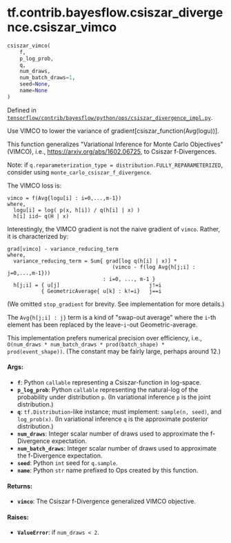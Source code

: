 <div itemscope itemtype="http://developers.google.com/ReferenceObject">
<meta itemprop="name" content="tf.contrib.bayesflow.csiszar_divergence.csiszar_vimco" />
</div>

# tf.contrib.bayesflow.csiszar_divergence.csiszar_vimco

``` python
csiszar_vimco(
    f,
    p_log_prob,
    q,
    num_draws,
    num_batch_draws=1,
    seed=None,
    name=None
)
```



Defined in [`tensorflow/contrib/bayesflow/python/ops/csiszar_divergence_impl.py`](https://www.tensorflow.org/code/tensorflow/contrib/bayesflow/python/ops/csiszar_divergence_impl.py).

Use VIMCO to lower the variance of gradient[csiszar_function(Avg(logu))].

This function generalizes "Variational Inference for Monte Carlo Objectives"
(VIMCO), i.e., https://arxiv.org/abs/1602.06725, to Csiszar f-Divergences.

Note: if `q.reparameterization_type = distribution.FULLY_REPARAMETERIZED`,
consider using `monte_carlo_csiszar_f_divergence`.

The VIMCO loss is:

```none
vimco = f(Avg{logu[i] : i=0,...,m-1})
where,
  logu[i] = log( p(x, h[i]) / q(h[i] | x) )
  h[i] iid~ q(H | x)
```

Interestingly, the VIMCO gradient is not the naive gradient of `vimco`.
Rather, it is characterized by:

```none
grad[vimco] - variance_reducing_term
where,
  variance_reducing_term = Sum{ grad[log q(h[i] | x)] *
                                  (vimco - f(log Avg{h[j;i] : j=0,...,m-1}))
                               : i=0, ..., m-1 }
  h[j;i] = { u[j]                             j!=i
           { GeometricAverage{ u[k] : k!=i}   j==i
```

(We omitted `stop_gradient` for brevity. See implementation for more details.)

The `Avg{h[j;i] : j}` term is a kind of "swap-out average" where the `i`-th
element has been replaced by the leave-`i`-out Geometric-average.

This implementation prefers numerical precision over efficiency, i.e.,
`O(num_draws * num_batch_draws * prod(batch_shape) * prod(event_shape))`.
(The constant may be fairly large, perhaps around 12.)

#### Args:

* <b>`f`</b>: Python `callable` representing a Csiszar-function in log-space.
* <b>`p_log_prob`</b>: Python `callable` representing the natural-log of the
    probability under distribution `p`. (In variational inference `p` is the
    joint distribution.)
* <b>`q`</b>: `tf.Distribution`-like instance; must implement: `sample(n, seed)`, and
    `log_prob(x)`. (In variational inference `q` is the approximate posterior
    distribution.)
* <b>`num_draws`</b>: Integer scalar number of draws used to approximate the
    f-Divergence expectation.
* <b>`num_batch_draws`</b>: Integer scalar number of draws used to approximate the
    f-Divergence expectation.
* <b>`seed`</b>: Python `int` seed for `q.sample`.
* <b>`name`</b>: Python `str` name prefixed to Ops created by this function.


#### Returns:

* <b>`vimco`</b>: The Csiszar f-Divergence generalized VIMCO objective.


#### Raises:

* <b>`ValueError`</b>: if `num_draws < 2`.